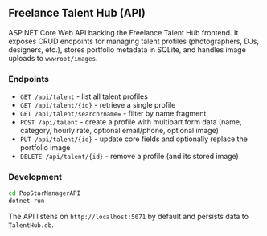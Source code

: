 ## Freelance Talent Hub (API)

ASP.NET Core Web API backing the Freelance Talent Hub frontend. It exposes CRUD endpoints for managing talent profiles (photographers, DJs, designers, etc.), stores portfolio metadata in SQLite, and handles image uploads to `wwwroot/images`.

### Endpoints
- `GET /api/talent` - list all talent profiles
- `GET /api/talent/{id}` - retrieve a single profile
- `GET /api/talent/search?name=` - filter by name fragment
- `POST /api/talent` - create a profile with multipart form data (name, category, hourly rate, optional email/phone, optional image)
- `PUT /api/talent/{id}` - update core fields and optionally replace the portfolio image
- `DELETE /api/talent/{id}` - remove a profile (and its stored image)

### Development
```bash
cd PopStarManagerAPI
dotnet run
```

The API listens on `http://localhost:5071` by default and persists data to `TalentHub.db`.
